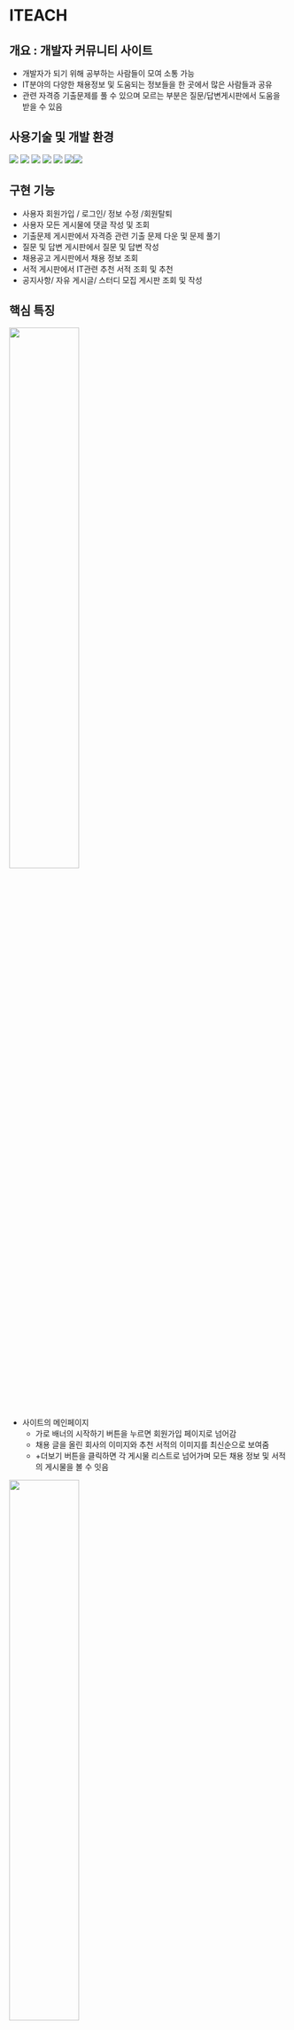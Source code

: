 # ITEACH

## 개요 : 개발자 커뮤니티 사이트

+ 개발자가 되기 위해 공부하는 사람들이 모여 소통 가능
+ IT분야의 다양한 채용정보 및 도움되는 정보들을 한 곳에서 많은 사람들과 공유
+ 관련 자격증 기출문제를 풀 수 있으며 모르는 부분은 질문/답변게시판에서 도움을 받을 수 있음

## 사용기술 및 개발 환경
<img src="https://img.shields.io/badge/JAVA-007396?style=for-the-badge&logo=java&logoColor=white"> <img src="https://img.shields.io/badge/oracle-F80000?style=for-the-badge&logo=oracle&logoColor=white"> <img src="https://img.shields.io/badge/javascript-F7DF1E?style=for-the-badge&logo=javascript&logoColor=black"> <img src="https://img.shields.io/badge/jquery-0769AD?style=for-the-badge&logo=jquery&logoColor=white"> <img src="https://img.shields.io/badge/html-E34F26?style=for-the-badge&logo=html5&logoColor=white"> <img src="https://img.shields.io/badge/css-1572B6?style=for-the-badge&logo=css3&logoColor=white"><img src="https://img.shields.io/badge/apache tomcat-F8DC75?style=for-the-badge&logo=apachetomcat&logoColor=white">

## 구현 기능 

+ 사용자 회원가입 / 로그인/ 정보 수정 /회원탈퇴
+ 사용자 모든 게시물에 댓글 작성 및 조회
+ 기출문제 게시판에서 자격증 관련 기출 문제 다운 및 문제 풀기 
+ 질문 및 답변 게시판에서 질문 및 답변 작성
+ 채용공고 게시판에서 채용 정보 조회
+ 서적 게시판에서 IT관련 추천 서적 조회 및 추천 
+ 공지사항/ 자유 게시글/ 스터디 모집 게시판 조회 및 작성 

## 핵심 특징
<img src ="https://user-images.githubusercontent.com/73329610/127971641-2dd3fb6b-cca2-45a2-a027-9458d160770b.png" width="50%" height="50%">

* 사이트의 메인페이지 
  * 가로 배너의 시작하기 버튼을 누르면 회원가입 페이지로 넘어감
  * 채용 글을 올린 회사의 이미지와 추천 서적의 이미지를 최신순으로 보여줌
  * +더보기 버튼을 클릭하면 각 게시물 리스트로 넘어가며 모든 채용 정보 및 서적의 게시물을 볼 수 잇음
  

<img src ="https://user-images.githubusercontent.com/73329610/127974742-1663bc4d-71cd-425e-8763-941a8cf35dda.png" width="50%" height="50%">

  * 사용자가 해당 페이지에서 레시피를 추가할 수 있는 기능
  * 레시피를 추가하면 메인페이지에 레시피가 노출
  * 자신이 작성한 레시피는 마이 페이지에서 확인 가능 


<img src ="https://user-images.githubusercontent.com/73329610/127976877-28bc7642-c581-4fc9-8821-58858b6d2363.png" width="50%" height="50%"><img src ="https://user-images.githubusercontent.com/73329610/127976609-e0288243-c94a-455a-9c74-b7dc77d02d83.png" width="50%" height="50%">

* 사용자가 설문조사를 작성하면 DB에 저장되고 , 설문조사를 구글 통계 API를 이용하여 집계처리
* 설문조사를 통해  사용자들의 연령이나 성별과 연관시켜서 연령이나 성별에 따른 식습관이나 트렌드 파악
  

## 설계 주안점
+ 사이트의 디자인과 게시물들을 깔끔한 레이아웃으로 한 눈에 알아보기 쉽게 디자인함
+ IT관련 자격증의 기출문제를 풀어볼 수 있는 게시판을 제작하여 문제를 다운 받지 않고도 풀어볼 수 있는 기능을 구현
+ 서적을 추천할 수 있는 기능 구현
+ IT관련 채용정보를 제공
+ 질문/답변 게시판에서 코드를 복사할여 올리는 방식과 파일형식으로 업로드하는 두 가지 기능을 구현해 다양한 방식으로 답변 가능하도록 구현



## 팀원별 단위 업무

김 지 연(팀장) : 프로젝트 일정 및 전체 관리, 채용공고 게시판, 메인페이지 <br>
최 원 석         : 질문 & 답변 문법 게시판                            <br>
이 정 호         : IT 추천 서적게시판 , 메인 페이지                   <br> 
류 승 재         : 회원가입, 마이페이지                               <br> 
정 희 정         : 기출문제 게시판                                    <br>
윤 종 훈         : 커뮤니티 (공지사항, 자유글, 스터디 그룹) 게시판      <br>
         
